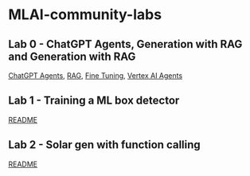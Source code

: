 # MLAI-community-labs

## Lab 0 - ChatGPT Agents, Generation with RAG and Generation with RAG
[ChatGPT Agents](/Lab-0/Lab-0.3/ChatGPT_Agents.md), [RAG](/Lab-0/Lab-0.3/rag_readme.md), [Fine Tuning](/Lab-0/Lab-0.3/fineTune_readme.md), [Vertex AI Agents](/Lab-0/Lab-0.3/VertexAI_agents.md)

## Lab 1 - Training a ML box detector

[README](Lab-1-Training-a-ML-box-detector/README.md)

## Lab 2 - Solar gen with function calling

[README](Lab2-solargen-with-function-calling/README.md)
